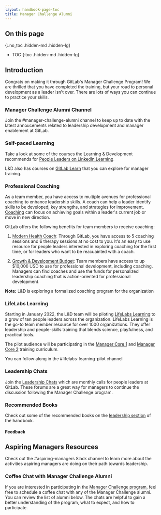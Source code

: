 ```yaml
---
layout: handbook-page-toc
title: Manager Challenge Alumni 
---
```


## On this page
{:.no_toc .hidden-md .hidden-lg}

- TOC
{:toc .hidden-md .hidden-lg}

## Introduction

Congrats on making it through GitLab's Manager Challenge Program! We are thrilled that you have completed the training, but your road to personal development as a leader isn't over. There are lots of ways you can continue to practice your skills. 

### Manager Challenge Alumni Channel

Join the #manager-challenge-alumni channel to keep up to date with the latest annoucements related to leadership development and manager enablement at GitLab. 

### Self-paced Learning

Take a look at some of the courses the Learning & Development recommends for [People Leaders on LinkedIn Learning](handbook/people-group/learning-and-development/linkedin-learning/#people-leaders). 

L&D also has courses on [GitLab Learn](https://gitlab.edcast.com/) that you can explore for manager training. 

### Professional Coaching

As a team member, you have access to multiple avenues for professional coaching to enhance leadership skills. A coach can help a leader identify skills to be developed, key strengths, and strategies for improvement. [Coaching](/handbook/leadership/coaching/) can focus on achieving goals within a leader's current job or move in new direction. 

GitLab offers the following benefits for team members to receive coaching: 

1. [Modern Health Coach](https://about.gitlab.com/handbook/total-rewards/benefits/modern-health/): Through GitLab, you have access to 5 coaching sessions and 6 therapy sessions at no cost to you. It's an easy to use resource for people leaders interested in exploring coaching for the first time, or for leaders who want to be reacuainted with a coach. 

2. [Growth & Development Budget](https://about.gitlab.com/handbook/total-rewards/benefits/general-and-entity-benefits/growth-and-development/): Team members have access to up $10,000 USD to use for professional development, including coaching. Managers can find coaches and use the funds for personalized leadership coaching that is action-oriented for professional development. 

**Note:** L&D is exploring a formalized coaching program for the organization

### LifeLabs Learning

Starting in January 2022, the L&D team will be piloting [LifeLabs Learning](https://about.gitlab.com/handbook/leadership/life-labs-learning/) to a grow of ten people leaders across the organization. LifeLabs Learning is the go-to team member resource for over 1000 organizations. They offer leadership and people-skills training that blends science, playfulness, and practical tools. 

The pilot audience will be participating in the [Manager Core 1](https://drive.google.com/file/d/1MJmxjrMSSCq3lWOOks-vMnzdzPucI0jp/view) and [Manager Core 2](https://drive.google.com/file/d/1f0HhqBfGn1lnaYSMHcYYqauwyOkNHS0R/view) training curriculum. 

You can follow along in the #lifelabs-learning-pilot channel

### Leadership Chats

Join the [Leadership Chats](/handbook/people-group/learning-and-development/manager-challenge/leadership-chats/) which are monthly calls for people leaders at GitLab. These forums are a great way for managers to continue the discussion following the Manager Challenge program. 

### Recommended Books 

Check out some of the recommended books on the [leadership section](/handbook/leadership/#books) of the handbook. 

#### Feedback 

## Aspiring Managers Resources

Check out the #aspiring-managers Slack channel to learn more about the activities aspiring managers are doing on their path towards leadership. 

### Coffee Chat with Manager Challenge Alumni

If you are interested in participating in the [Manager Challenge program](/handbook/people-group/learning-and-development/manager-challenge/), feel free to schedule a coffee chat with any of the Manager Challenge alumni. You can review the list of alumni below. The chats are helpful to gain a better understanding of the program, what to expect, and how to participate. 




